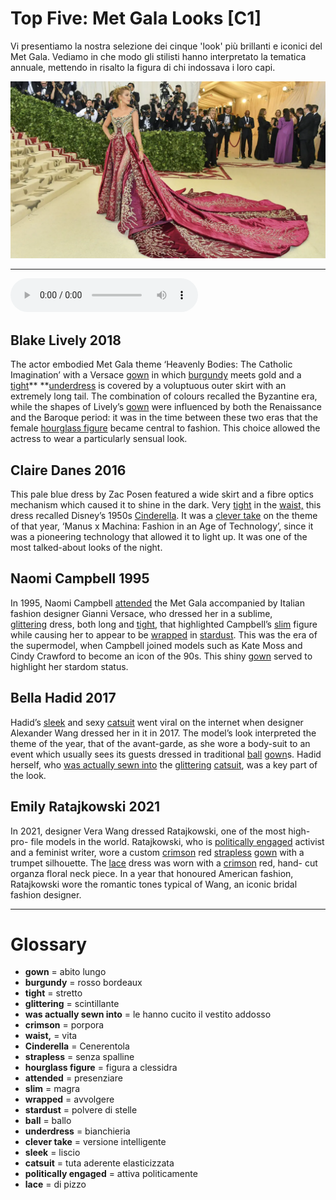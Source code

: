 # Top Five: Met Gala Looks   [C1]

Vi presentiamo la nostra selezione dei cinque 'look' più brillanti e iconici del Met Gala. Vediamo in che modo gli stilisti hanno interpretato la tematica annuale, mettendo in risalto la figura di chi indossava i loro capi.

![](Top%20Five%20Met%20Gala%20Looks.webp)

--------------

<div>
<audio controls autoplay>
    <source src="https://raw.githubusercontent.com/dartie/speakup/main/2023-04/Top%20Five%20Met%20Gala%20Looks.mp3" type="audio/mpeg">
</audio>
</div>



## Blake Lively 2018
The actor embodied Met Gala theme ‘Heavenly Bodies: The Catholic Imagination’ with a Versace [gown](## "abito lungo") in which [burgundy](## "rosso bordeaux") meets gold and a [tight](## "stretto")** **[underdress](## "bianchieria") is covered by a voluptuous outer skirt with an extremely long tail. The combination of colours recalled the Byzantine era, while the shapes of Lively’s [gown](## "abito lungo") were influenced by both the Renaissance and the Baroque period: it was in the time between these two eras that the female [hourglass figure](## "figura a clessidra") became central to fashion. This choice allowed the actress to wear a particularly sensual look. 

## Claire Danes 2016
This pale blue dress by Zac Posen featured a wide skirt and a fibre optics mechanism which caused it to shine in the dark. Very [tight](## "stretto") in the [waist,](## "vita") this dress recalled Disney’s 1950s [Cinderella](## "Cenerentola"). It was a [clever take](## "versione intelligente") on the theme of that year, ‘Manus x Machina: Fashion in an Age of Technology’, since it was a pioneering technology that allowed it to light up. It was one of the most talked-about looks of the night.

## Naomi Campbell 1995
In 1995, Naomi Campbell [attended](## "presenziare") the Met Gala accompanied by Italian fashion designer Gianni Versace, who dressed her in a sublime, [glittering](## "scintillante") dress, both long and [tight](## "stretto"), that highlighted Campbell’s [slim](## "magra") figure while causing her to appear to be [wrapped](## "avvolgere") in [stardust](## "polvere di stelle"). This was the era of the supermodel, when Campbell joined models such as Kate Moss and Cindy Crawford to become an icon of the 90s. This shiny [gown](## "abito lungo") served to highlight her stardom status.

## Bella Hadid 2017
Hadid’s [sleek](## "liscio") and sexy [catsuit](## "tuta aderente elasticizzata") went viral on the internet when designer Alexander Wang dressed her in it in 2017. The model’s look interpreted the theme of the year, that of the avant-garde, as she wore a body-suit to an event which usually sees its guests dressed in traditional [ball](## "ballo") [gown](## "abito lungo")s. Hadid herself, who [was actually sewn into](## "le hanno cucito il vestito addosso") the [glittering](## "scintillante") [catsuit](## "tuta aderente elasticizzata"), was a key part of the look.

## Emily Ratajkowski 2021
In 2021, designer Vera Wang dressed Ratajkowski, one of the most high-pro- file models in the world. Ratajkowski, who is [politically engaged](## "attiva politicamente") activist and a feminist writer, wore a custom [crimson](## "porpora") red [strapless](## "senza spalline") [gown](## "abito lungo") with a trumpet silhouette. The [lace](## "di pizzo") dress was worn with a [crimson](## "porpora") red, hand- cut organza floral neck piece. In a year that honoured American fashion, Ratajkowski wore the romantic tones typical of Wang, an iconic bridal fashion designer.

--------------

<div style = "display:block; clear:both; page-break-after:always;"></div>

# Glossary
* **gown** = abito lungo
* **burgundy** = rosso bordeaux
* **tight** = stretto
* **glittering** = scintillante
* **was actually sewn into** = le hanno cucito il vestito addosso
* **crimson** = porpora
* **waist,** = vita
* **Cinderella** = Cenerentola
* **strapless** = senza spalline
* **hourglass figure** = figura a clessidra
* **attended** = presenziare
* **slim** = magra
* **wrapped** = avvolgere
* **stardust** = polvere di stelle
* **ball** = ballo
* **underdress** = bianchieria
* **clever take** = versione intelligente
* **sleek** = liscio
* **catsuit** = tuta aderente elasticizzata
* **politically engaged** = attiva politicamente
* **lace** = di pizzo
